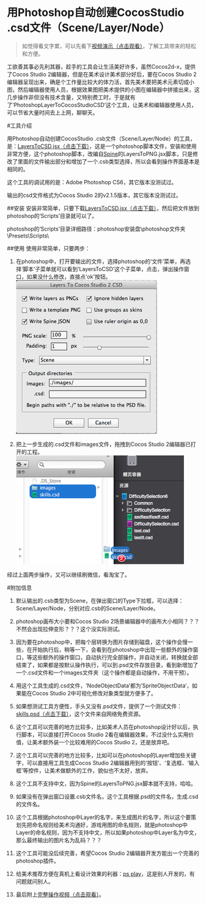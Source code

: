 # 用Photoshop自动创建CocosStudio .csd文件（Scene/Layer/Node）

> 如觉得看文字累，可以先看下[视频演示（点击观看）](http://v.youku.com/v_show/id_XOTE0NzE2NDg0.html)，了解工具带来的轻松和方便。

工欲善其事必先利其器，趁手的工具会让生活美好许多，虽然Cocos2d-x，提供了Cocos Studio 2编辑器，但是在美术设计美术部分好后，要在Cocos Studio 2编辑器呈现出来，确是个工作量比较大的体力活，首先美术要把美术元素切成小图，然后编辑器使用人员，根据效果图把美术提供的小图在编辑器中拼接出来，这几步操作非但没有技术含量，又特别费工时，于是就有了‘PhotoshopLayerToCocosStudioCSD’这个工具，让美术和编辑器使用人员，可以节省大量时间去上上网，聊聊天。

#工具介绍

用Photoshop自动创建CocosStudio .csb文件（Scene/Layer/Node）的工具，是：[LayersToCSD.jsx（点击下载）](https://github.com/sunjianhua/PhotoshopLayerToCocosStudioCSD/releases/download/1.0.1/LayersToCSD.jsx)，这是一个photoshop脚本文件，安装和使用非常方便，这个photoshop脚本，改编自[Spine](https://www.esotericsoftware.com)的LayersToPNG.jsx脚本，只是修改了里面的文件输出部分和增加了一个.csb类型选择，所以会看到操作界面基本是相同的。

这个工具的调试用的是：Adobe Photoshop CS6，其它版本没测试过。

输出的csd文件格式为Cocos Studio 2的v2.1.5版本，其它版本没测试过。

##安装
安装非常简单，只要下载[LayersToCSD.jsx（点击下载）](https://github.com/sunjianhua/PhotoshopLayerToCocosStudioCSD/releases/download/1.0.1/LayersToCSD.jsx)，然后把文件放到photoshop的‘Scripts’目录就可以了。

photoshop的‘Scripts’目录详细路径：photoshop安装盘\photoshop文件夹\Presets\Scripts\

##使用
使用非常简单，只要两步：

1. 在photoshop中，打开要输出的文件，选择photoshop的‘文件’菜单，再选择‘脚本’子菜单就可以看到‘LayersToCSD’这个子菜单，点击，弹出操作窗口，如果没什么修改，直接点‘ok'按钮。</br>![image](README/show1.png)

2. 把上一步生成的.csd文件和images文件，拖拽到Cocos Studio 2编辑器已打开的工程。</br>![image](README/show2.png)

经过上面两步操作，又可以继续刷微信，看淘宝了。

#附加信息
1. 默认输出的.csb类型为Scene，在弹出窗口的Type下拉框，可以选择：Scene/Layer/Node，分别对应.csb的Scene/Layer/Node。

2. photoshop画布大小要和Cocos Studio 2场景编辑器中的画布大小相同？？？不然会出现拉伸变形？？？这个没实际测试。

3. 因为要在photoshop中，把每个层转换为图片存储到磁盘，这个操作会慢一些，在开始执行后，稍等一下，会看到在photoshop中出现一些额外的操作窗口，等这些额外的操作窗口，自动执行完全部操作，并自动关闭，转换就全部结束了，如果都是按默认操作执行，可以到.psd文件存放目录，看到新增加了一个.csd文件和一个images文件夹（这个操作都是自动操作，不用干预）。

4. 用这个工具生成的.csd文件，‘NodeObjectData’都为’SpriteObjectData‘，如果能在Cocos Studio 2中可视化修改对象类型就方便多了。

5. 如果想测试工具方便性，手头又没有.psd文件，提供了一个测试文件：[skills.psd（点击下载）](https://github.com/sunjianhua/PhotoshopLayerToCocosStudioCSD/blob/master/skills.psd)，这个文件来自网络免费资源。

6. 这个工具可以完善的地方比较多，比如美术人员在photoshop设计好以后，执行脚本，可以直接打开Cocos Studio 2看在编辑器效果，不过没什么实用价值，让美术额外装一个比较难用的Cocos Studio 2，还是放弃吧。

7. 这个工具可以完善的地方比较多，比如可以在photoshop的Layer增加些关键字，可以直接用工具生成Cocos Studio 2编辑器用到的‘按钮’、‘复选框、‘输入框’等控件，让美术做额外的工作，貌似也不太好，放弃。

8. 这个工具不支持中文，因为Spine的LayersToPNG.jsx脚本就不支持，哈哈。

9. 如果没有在弹出窗口设置.csb文件名，这个工具根据.psd的文件名，生成.csd的文件名。

10. 这个工具根据photoshop中Layer的名字，来生成图片的名字，所以这个要策划先把命名规则给美术沟通好，游戏用图的命名规则，就是photoshop中Layer的命名规则，因为不支持中文，所以如果photoshop中Layer名为中文，那么最终输出的图片名为乱码？？？

11. 这个工具可能没后续完善，希望Cocos Studio 2编辑器开发方能出一个完善的photoshop插件。

12. 给美术推荐方便在真机上看设计效果的利器：[ps play](http://isux.tencent.com/app/psplay)，这是别人开发的，有问题就问别人。

13. 最后附上[完整操作视频（点击观看）](http://v.youku.com/v_show/id_XOTE0NzE2NDg0.html)。

